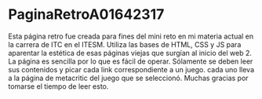 # PaginaRetroA01642317
Esta página retro fue creada para fines del mini reto en mi materia actual en la carrera de ITC en el ITESM. Utiliza las bases de HTML, CSS y JS para aparentar la
estética de esas páginas viejas que surgían al inicio del web 2. La página es sencilla por lo que es fácil de operar. Sólamente se deben leer sus contenidos y 
picar cada link correspondiente a un juego. cada uno lleva a la página de metacritic del juego que se seleccionó. Muchas gracias por tomarse el tiempo de leer esto.
